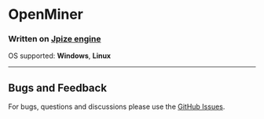 # OpenMiner

### Written on [Jpize engine](https://github.com/GeneralPashon/jpize-engine)

OS supported: **Windows**, **Linux**

* * *
## Bugs and Feedback
For bugs, questions and discussions please use the [GitHub Issues](https://github.com/GeneralPashon/open-miner/issues).
